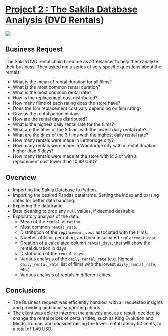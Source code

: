 # [Project 2 : The Sakila Database Analysis (DVD Rentals)](https://github.com/davidgomezpr1/Python_Exploratory_Analysis/blob/Portfolio_Projects/The_Sakila_Database_Analysis.ipynb)
![](https://images.unsplash.com/photo-1542204165-65bf26472b9b?ixlib=rb-1.2.1&ixid=MnwxMjA3fDB8MHxwaG90by1wYWdlfHx8fGVufDB8fHx8&auto=format&fit=crop&w=1074&q=80)


## Business Request

The Sakila DVD rental chain hired me as a freelancer to help them analyze their business. They asked me a series of very specific questions about the rentals:

- What is the mean of rental duration for all films?
- What is the most common rental duration?
- What is the most common rental rate?
- How is the replacement cost distributed?
- How many films of each rating does the store have?
- Does the film replacement cost vary depending on film rating?
- Give us the rental period in days.
- How are the rental days distributed?
- What is the highest daily rental rate for the films?
- What are the titles of the 5 films with the lowest daily rental rate?
- What are the titles of the 3 films with the highest daily rental rate?
- How many rentals were made in Lethbridge city?
- How many rentals were made in Woodridge city with a rental duration higher than 5 days?
- How many rentals were made at the store with id 2 or with a replacement cost lower than 10.99 USD?

## Overview

- Importing the Sakila Database to Python.
- Importing the desired Pandas dataframe. Setting the index and parsing 
dates for better data handling.
- Exploring the dataframe.
- Data cleaning to drop any `null` values, if deemed desirable. 
- Exploratory analysis of the data:
    - Mean of the `rental_duration`.
    - Most common `rental_rate`.
    - Distribution of the `replacement_cost` associated with the films.
    - Number of films per rating, and their associated `replacement_cost`.
    - Creation of a calculated column `rental_days`, that will show the rental duration in days.
    - Distribution of the `rental_days`.
    - Various analysis of the `daily_rental_rate` (e.g. highest `daily_rental_rate`, 
    list of films with the lowest `daily_rental_rate`, etc.)
    - Various analysis of rentals in different cities.
    
## Conclusions

- The Business request was efficiently handled, with all requested insights and providing additional supporting charts.
- The client was able to interpret the analysis and, as a result, decided to change the rental prices of certain titles, such as King Evolution and Minds Truman, and consider raising the lower rental rate by 50 cents, to a total of 1.49 USD.
    
